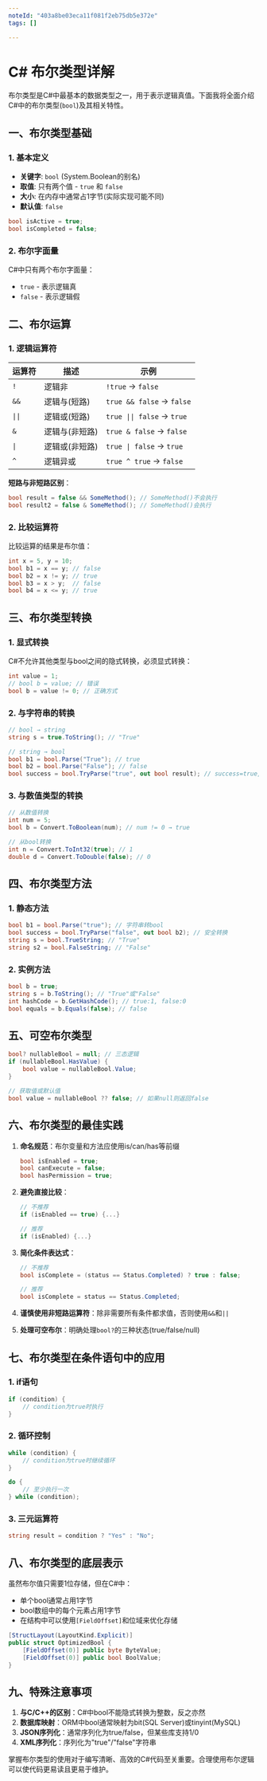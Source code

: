 ```yaml
---
noteId: "403a8be03eca11f081f2eb75db5e372e"
tags: []

---
```


# C# 布尔类型详解

布尔类型是C#中最基本的数据类型之一，用于表示逻辑真值。下面我将全面介绍C#中的布尔类型(`bool`)及其相关特性。

## 一、布尔类型基础

### 1. 基本定义
- **关键字**: `bool` (System.Boolean的别名)
- **取值**: 只有两个值 - `true` 和 `false`
- **大小**: 在内存中通常占1字节(实际实现可能不同)
- **默认值**: `false`

```csharp
bool isActive = true;
bool isCompleted = false;
```

### 2. 布尔字面量
C#中只有两个布尔字面量：
- `true` - 表示逻辑真
- `false` - 表示逻辑假

## 二、布尔运算

### 1. 逻辑运算符
| 运算符 | 描述 | 示例 |
|--------|------|------|
| `!` | 逻辑非 | `!true` → `false` |
| `&&` | 逻辑与(短路) | `true && false` → `false` |
| `\|\|` | 逻辑或(短路) | `true \|\| false` → `true` |
| `&` | 逻辑与(非短路) | `true & false` → `false` |
| `\|` | 逻辑或(非短路) | `true \| false` → `true` |
| `^` | 逻辑异或 | `true ^ true` → `false` |

**短路与非短路区别**：
```csharp
bool result = false && SomeMethod(); // SomeMethod()不会执行
bool result2 = false & SomeMethod(); // SomeMethod()会执行
```

### 2. 比较运算符
比较运算的结果是布尔值：

```csharp
int x = 5, y = 10;
bool b1 = x == y; // false
bool b2 = x != y; // true
bool b3 = x > y;  // false
bool b4 = x <= y; // true
```

## 三、布尔类型转换

### 1. 显式转换
C#不允许其他类型与bool之间的隐式转换，必须显式转换：

```csharp
int value = 1;
// bool b = value; // 错误
bool b = value != 0; // 正确方式
```

### 2. 与字符串的转换
```csharp
// bool → string
string s = true.ToString(); // "True"

// string → bool
bool b1 = bool.Parse("True"); // true
bool b2 = bool.Parse("False"); // false
bool success = bool.TryParse("true", out bool result); // success=true, result=true
```

### 3. 与数值类型的转换
```csharp
// 从数值转换
int num = 5;
bool b = Convert.ToBoolean(num); // num != 0 → true

// 从bool转换
int n = Convert.ToInt32(true); // 1
double d = Convert.ToDouble(false); // 0
```

## 四、布尔类型方法

### 1. 静态方法
```csharp
bool b1 = bool.Parse("true"); // 字符串转bool
bool success = bool.TryParse("false", out bool b2); // 安全转换
string s = bool.TrueString; // "True"
string s2 = bool.FalseString; // "False"
```

### 2. 实例方法
```csharp
bool b = true;
string s = b.ToString(); // "True"或"False"
int hashCode = b.GetHashCode(); // true:1, false:0
bool equals = b.Equals(false); // false
```

## 五、可空布尔类型

```csharp
bool? nullableBool = null; // 三态逻辑
if (nullableBool.HasValue) {
    bool value = nullableBool.Value;
}

// 获取值或默认值
bool value = nullableBool ?? false; // 如果null则返回false
```

## 六、布尔类型的最佳实践

1. **命名规范**：布尔变量和方法应使用is/can/has等前缀
   ```csharp
   bool isEnabled = true;
   bool canExecute = false;
   bool hasPermission = true;
   ```

2. **避免直接比较**：
   ```csharp
   // 不推荐
   if (isEnabled == true) {...}
   
   // 推荐
   if (isEnabled) {...}
   ```

3. **简化条件表达式**：
   ```csharp
   // 不推荐
   bool isComplete = (status == Status.Completed) ? true : false;
   
   // 推荐
   bool isComplete = status == Status.Completed;
   ```

4. **谨慎使用非短路运算符**：除非需要所有条件都求值，否则使用`&&`和`||`

5. **处理可空布尔**：明确处理`bool?`的三种状态(true/false/null)

## 七、布尔类型在条件语句中的应用

### 1. if语句
```csharp
if (condition) {
    // condition为true时执行
}
```

### 2. 循环控制
```csharp
while (condition) {
    // condition为true时继续循环
}

do {
    // 至少执行一次
} while (condition);
```

### 3. 三元运算符
```csharp
string result = condition ? "Yes" : "No";
```

## 八、布尔类型的底层表示

虽然布尔值只需要1位存储，但在C#中：
- 单个bool通常占用1字节
- bool数组中的每个元素占用1字节
- 在结构中可以使用`[FieldOffset]`和位域来优化存储

```csharp
[StructLayout(LayoutKind.Explicit)]
public struct OptimizedBool {
    [FieldOffset(0)] public byte ByteValue;
    [FieldOffset(0)] public bool BoolValue;
}
```

## 九、特殊注意事项

1. **与C/C++的区别**：C#中bool不能隐式转换为整数，反之亦然
2. **数据库映射**：ORM中bool通常映射为bit(SQL Server)或tinyint(MySQL)
3. **JSON序列化**：通常序列化为true/false，但某些库支持1/0
4. **XML序列化**：序列化为"true"/"false"字符串

掌握布尔类型的使用对于编写清晰、高效的C#代码至关重要。合理使用布尔逻辑可以使代码更易读且更易于维护。